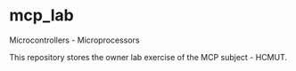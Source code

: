 # mcp_lab
Microcontrollers - Microprocessors

This repository stores the owner lab exercise of the MCP subject - HCMUT.